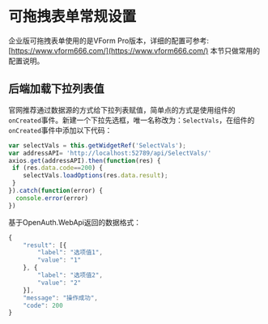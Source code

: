 # 可拖拽表单常规设置

企业版可拖拽表单使用的是VForm Pro版本，详细的配置可参考:[https://www.vform666.com/](https://www.vform666.com/) 本节只做常用的配置说明。

## 后端加载下拉列表值

官网推荐通过数据源的方式给下拉列表赋值，简单点的方式是使用组件的`onCreated`事件。新建一个下拉先选框，唯一名称改为：`SelectVals`，在组件的`onCreated`事件中添加以下代码：

```javascript
var selectVals = this.getWidgetRef('SelectVals');
var addressAPI= 'http://localhost:52789/api/SelectVals/'
axios.get(addressAPI).then(function(res) {  
 if (res.data.code==200) {
    selectVals.loadOptions(res.data.result); 
 } 
}).catch(function(error) {
  console.error(error)
})
```

基于OpenAuth.WebApi返回的数据格式：
```javascript
{
	"result": [{
		"label": "选项值1",
		"value": "1"
	}, {
		"label": "选项值2",
		"value": "2"
	}],
	"message": "操作成功",
	"code": 200
}
```
